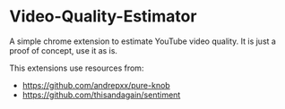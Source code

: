 # Video-Quality-Estimator
A simple chrome extension to estimate YouTube video quality. It is just a proof of concept, use it as is.

This extensions use resources from:
* https://github.com/andrepxx/pure-knob
* https://github.com/thisandagain/sentiment

